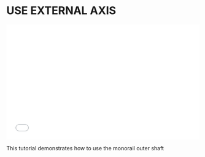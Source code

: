 # USE EXTERNAL AXIS
<div style="position: relative; padding: 30% 45%;">
<iframe style="position: absolute; width: 100%; height: 100%; left: 0; top: 0;" src="//www.bilibili.com/blackboard/html5mobileplayer.html?aid=1750160814&bvid=BV1N4421A7aA&cid=1428843020&p=1" frameborder="no" scrolling="no"></iframe>
</div>

This tutorial demonstrates how to use the monorail outer shaft
